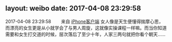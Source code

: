 layout: weibo
date: 2017-04-08 23:29:58
---
<meta name="referrer" content="no-referrer" />

2017-04-08 23:29:58  &nbsp;&nbsp;&nbsp;&nbsp;&nbsp;&nbsp; 来自 <a href="http://app.weibo.com/t/feed/9ksdit" rel="nofollow">iPhone客户端</a>
女人像是天生便懂得揣摩心思，而漂亮的女生更是从小就学会了与男人周旋，这就像实操课程一样嘛。而当你知道需要和女生打交道的时候，层次落后了至少十年，人家三两句就把你看个朝天…… ​​​
